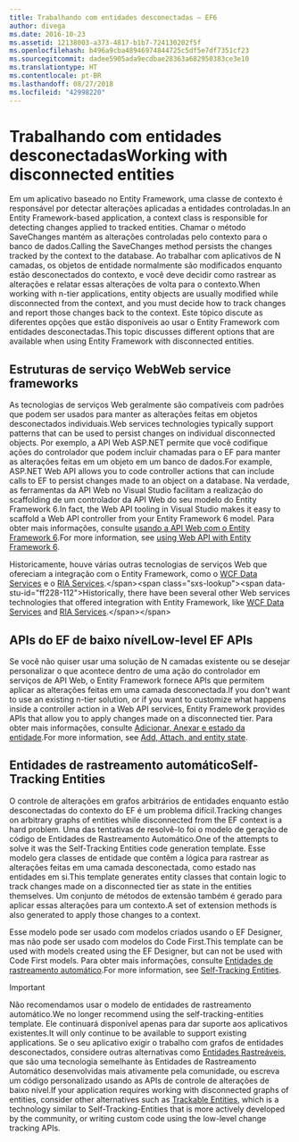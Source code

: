 ```yaml
---
title: Trabalhando com entidades desconectadas – EF6
author: divega
ms.date: 2016-10-23
ms.assetid: 12138003-a373-4817-b1b7-724130202f5f
ms.openlocfilehash: b496a9cba48946974844725c5df5e7df7351cf23
ms.sourcegitcommit: dadee5905ada9ecdbae28363a682950383ce3e10
ms.translationtype: HT
ms.contentlocale: pt-BR
ms.lasthandoff: 08/27/2018
ms.locfileid: "42998220"
---
```

# <a name="working-with-disconnected-entities"></a><span data-ttu-id="ff228-102">Trabalhando com entidades desconectadas</span><span class="sxs-lookup"><span data-stu-id="ff228-102">Working with disconnected entities</span></span>
<span data-ttu-id="ff228-103">Em um aplicativo baseado no Entity Framework, uma classe de contexto é responsável por detectar alterações aplicadas a entidades controladas.</span><span class="sxs-lookup"><span data-stu-id="ff228-103">In an Entity Framework-based application, a context class is responsible for detecting changes applied to tracked entities.</span></span> <span data-ttu-id="ff228-104">Chamar o método SaveChanges mantém as alterações controladas pelo contexto para o banco de dados.</span><span class="sxs-lookup"><span data-stu-id="ff228-104">Calling the SaveChanges method persists the changes tracked by the context to the database.</span></span> <span data-ttu-id="ff228-105">Ao trabalhar com aplicativos de N camadas, os objetos de entidade normalmente são modificados enquanto estão desconectados do contexto, e você deve decidir como rastrear as alterações e relatar essas alterações de volta para o contexto.</span><span class="sxs-lookup"><span data-stu-id="ff228-105">When working with n-tier applications, entity objects are usually modified while disconnected from the context, and you must decide how to track changes and report those changes back to the context.</span></span> <span data-ttu-id="ff228-106">Este tópico discute as diferentes opções que estão disponíveis ao usar o Entity Framework com entidades desconectadas.</span><span class="sxs-lookup"><span data-stu-id="ff228-106">This topic discusses different options that are available when using Entity Framework with disconnected entities.</span></span>   

## <a name="web-service-frameworks"></a><span data-ttu-id="ff228-107">Estruturas de serviço Web</span><span class="sxs-lookup"><span data-stu-id="ff228-107">Web service frameworks</span></span>

<span data-ttu-id="ff228-108">As tecnologias de serviços Web geralmente são compatíveis com padrões que podem ser usados para manter as alterações feitas em objetos desconectados individuais.</span><span class="sxs-lookup"><span data-stu-id="ff228-108">Web services technologies typically support patterns that can be used to persist changes on individual disconnected objects.</span></span> <span data-ttu-id="ff228-109">Por exemplo, a API Web ASP.NET permite que você codifique ações do controlador que podem incluir chamadas para o EF para manter as alterações feitas em um objeto em um banco de dados.</span><span class="sxs-lookup"><span data-stu-id="ff228-109">For example, ASP.NET Web API allows you to code controller actions that can include calls to EF to persist changes made to an object on a database.</span></span> <span data-ttu-id="ff228-110">Na verdade, as ferramentas da API Web no Visual Studio facilitam a realização do scaffolding de um controlador da API Web do seu modelo do Entity Framework 6.</span><span class="sxs-lookup"><span data-stu-id="ff228-110">In fact, the Web API tooling in Visual Studio makes it easy to scaffold a Web API controller from your Entity Framework 6 model.</span></span> <span data-ttu-id="ff228-111">Para obter mais informações, consulte [usando a API Web com o Entity Framework 6](https://docs.microsoft.com/en-us/aspnet/web-api/overview/data/using-web-api-with-entity-framework/).</span><span class="sxs-lookup"><span data-stu-id="ff228-111">For more information, see [using Web API with Entity Framework 6](https://docs.microsoft.com/en-us/aspnet/web-api/overview/data/using-web-api-with-entity-framework/).</span></span>   

<span data-ttu-id="ff228-112">Historicamente, houve várias outras tecnologias de serviços Web que ofereciam a integração com o Entity Framework, como o [WCF Data Services](https://docs.microsoft.com/dotnet/framework/data/wcf/create-a-data-service-using-an-adonet-ef-data-wcf) e o [RIA Services](https://docs.microsoft.com/en-us/previous-versions/dotnet/wcf-ria/ee707344(v=vs.91)).</span><span class="sxs-lookup"><span data-stu-id="ff228-112">Historically, there have been several other Web services technologies that offered integration with Entity Framework, like [WCF Data Services](https://docs.microsoft.com/dotnet/framework/data/wcf/create-a-data-service-using-an-adonet-ef-data-wcf) and [RIA Services](https://docs.microsoft.com/en-us/previous-versions/dotnet/wcf-ria/ee707344(v=vs.91)).</span></span>

## <a name="low-level-ef-apis"></a><span data-ttu-id="ff228-113">APIs do EF de baixo nível</span><span class="sxs-lookup"><span data-stu-id="ff228-113">Low-level EF APIs</span></span>

<span data-ttu-id="ff228-114">Se você não quiser usar uma solução de N camadas existente ou se desejar personalizar o que acontece dentro de uma ação do controlador em serviços de API Web, o Entity Framework fornece APIs que permitem aplicar as alterações feitas em uma camada desconectada.</span><span class="sxs-lookup"><span data-stu-id="ff228-114">If you don't want to use an existing n-tier solution, or if you want to customize what happens inside a controller action in a Web API services, Entity Framework provides APIs that allow you to apply changes made on a disconnected tier.</span></span> <span data-ttu-id="ff228-115">Para obter mais informações, consulte [Adicionar, Anexar e estado da entidade](~/ef6/saving/change-tracking/entity-state.md).</span><span class="sxs-lookup"><span data-stu-id="ff228-115">For more information, see [Add, Attach, and entity state](~/ef6/saving/change-tracking/entity-state.md).</span></span>  

## <a name="self-tracking-entities"></a><span data-ttu-id="ff228-116">Entidades de rastreamento automático</span><span class="sxs-lookup"><span data-stu-id="ff228-116">Self-Tracking Entities</span></span>  

<span data-ttu-id="ff228-117">O controle de alterações em grafos arbitrários de entidades enquanto estão desconectadas do contexto do EF é um problema difícil.</span><span class="sxs-lookup"><span data-stu-id="ff228-117">Tracking changes on arbitrary graphs of entities while disconnected from the EF context is a hard problem.</span></span> <span data-ttu-id="ff228-118">Uma das tentativas de resolvê-lo foi o modelo de geração de código de Entidades de Rastreamento Automático.</span><span class="sxs-lookup"><span data-stu-id="ff228-118">One of the attempts to solve it was the Self-Tracking Entities code generation template.</span></span> <span data-ttu-id="ff228-119">Esse modelo gera classes de entidade que contêm a lógica para rastrear as alterações feitas em uma camada desconectada, como estado nas entidades em si.</span><span class="sxs-lookup"><span data-stu-id="ff228-119">This template generates entity classes that contain logic to track changes made on a disconnected tier as state in the entities themselves.</span></span> <span data-ttu-id="ff228-120">Um conjunto de métodos de extensão também é gerado para aplicar essas alterações para um contexto.</span><span class="sxs-lookup"><span data-stu-id="ff228-120">A set of extension methods is also generated to apply those changes to a context.</span></span>

<span data-ttu-id="ff228-121">Esse modelo pode ser usado com modelos criados usando o EF Designer, mas não pode ser usado com modelos do Code First.</span><span class="sxs-lookup"><span data-stu-id="ff228-121">This template can be used with models created using the EF Designer, but can not be used with Code First models.</span></span> <span data-ttu-id="ff228-122">Para obter mais informações, consulte [Entidades de rastreamento automático](self-tracking-entities/index.md).</span><span class="sxs-lookup"><span data-stu-id="ff228-122">For more information, see [Self-Tracking Entities](self-tracking-entities/index.md).</span></span>  

> [!IMPORTANT]
> <span data-ttu-id="ff228-123">Não recomendamos usar o modelo de entidades de rastreamento automático.</span><span class="sxs-lookup"><span data-stu-id="ff228-123">We no longer recommend using the self-tracking-entities template.</span></span> <span data-ttu-id="ff228-124">Ele continuará disponível apenas para dar suporte aos aplicativos existentes.</span><span class="sxs-lookup"><span data-stu-id="ff228-124">It will only continue to be available to support existing applications.</span></span> <span data-ttu-id="ff228-125">Se o seu aplicativo exigir o trabalho com grafos de entidades desconectados, considere outras alternativas como [Entidades Rastreáveis](http://trackableentities.github.io/), que são uma tecnologia semelhante às Entidades de Rastreamento Automático desenvolvidas mais ativamente pela comunidade, ou escreva um código personalizado usando as APIs de controle de alterações de baixo nível.</span><span class="sxs-lookup"><span data-stu-id="ff228-125">If your application requires working with disconnected graphs of entities, consider other alternatives such as [Trackable Entities](http://trackableentities.github.io/), which is a technology similar to Self-Tracking-Entities that is more actively developed by the community, or writing custom code using the low-level change tracking APIs.</span></span>
